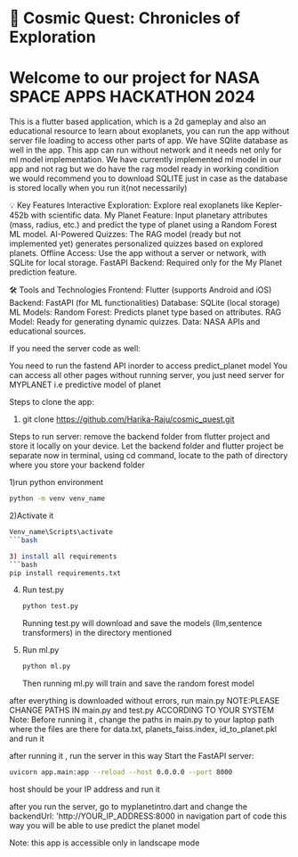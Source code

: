 # 🌌 Cosmic Quest: Chronicles of Exploration
# Welcome to our project for NASA SPACE APPS HACKATHON 2024

This is a flutter based application, which is a 2d gameplay and also an educational resource to learn about exoplanets, you can run the app without server file loading to access other parts of app. We have SQlite database as well in the app. This app can run without network and it needs net only for ml model implementation. We have currently implemented ml model in our app and not rag but we do have the rag model ready in working condition
we would recommend you to download SQLITE just in case as the database is stored locally when you run it(not necessarily)

💡 Key Features
Interactive Exploration: Explore real exoplanets like Kepler-452b with scientific data.
My Planet Feature: Input planetary attributes (mass, radius, etc.) and predict the type of planet using a Random Forest ML model.
AI-Powered Quizzes: The RAG model (ready but not implemented yet) generates personalized quizzes based on explored planets.
Offline Access: Use the app without a server or network, with SQLite for local storage.
FastAPI Backend: Required only for the My Planet prediction feature.

🛠 Tools and Technologies
Frontend: Flutter (supports Android and iOS)
Backend: FastAPI (for ML functionalities)
Database: SQLite (local storage)
ML Models:
Random Forest: Predicts planet type based on attributes.
RAG Model: Ready for generating dynamic quizzes.
Data: NASA APIs and educational sources.


If you need the server code as well:

You need to run the fastend API inorder to access predict_planet model
You can access all other pages without running server, you just need server for MYPLANET i.e predictive model of planet

Steps to clone the app:
1. git clone https://github.com/Harika-Raju/cosmic_quest.git

Steps to run server:
remove the backend folder from flutter project and store it locally on your device. Let the backend folder and flutter project be separate
now in terminal, using cd command, locate to the path of directory where you store your backend folder

1)run python environment
   ```bash
   python -m venv venv_name
   ```
2)Activate it
   ```bash
   Venv_name\Scripts\activate
   ```bash

3) install all requirements
   ```bash
   pip install requirements.txt
   ```

4) Run test.py
   ```bash
   python test.py
   ```
   Running test.py will download and save the models (llm,sentence transformers) in the directory mentioned
   
6) Run ml.py
   ```bash
   python ml.py
   ```
   Then running ml.py will train and save the random forest model

after everything is downloaded without errors, run main.py
NOTE:PLEASE CHANGE PATHS IN main.py and test.py ACCORDING TO YOUR SYSTEM
Note: Before running it , change the paths in main.py to your laptop path where the files are there for data.txt, planets_faiss.index, id_to_planet.pkl and run it

after running it , run the server in this way 
Start the FastAPI server:
   ```bash
   uvicorn app.main:app --reload --host 0.0.0.0 --port 8000
   ```

   host should be your IP address and run it 

after you run the server, go to myplanetintro.dart and change the backendUrl: 'http://YOUR_IP_ADDRESS:8000 in navigation part of code
this way you will be able to use predict the planet model

Note: this app is accessible only in landscape mode
                





